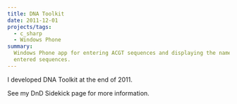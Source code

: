 ```yaml
---
title: DNA Toolkit
date: 2011-12-01
projects/tags:
  - c_sharp
  - Windows Phone
summary:
  Windows Phone app for entering ACGT sequences and displaying the names of the
  entered sequences.
---
```


I developed DNA Toolkit at the end of 2011.

See my DnD Sidekick page for more information.
